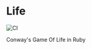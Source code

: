 # Life

![CI](https://github.com/maxshend/life/actions/workflows/ci.yml/badge.svg)

Conway's Game Of Life in Ruby
